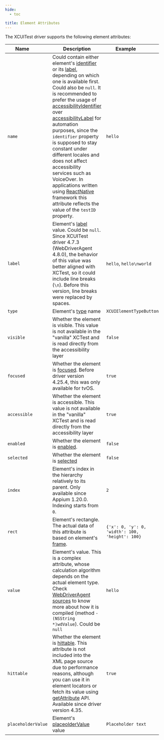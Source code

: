 ```yaml
---
hide:
  - toc

title: Element Attributes
---
```


The XCUITest driver supports the following element attributes:

| <div style="width:6em">Name</div> | Description | <div style="width:8em">Example</div> |
| --- | --- | --- |
| `name` | Could contain either element's [identifier](https://developer.apple.com/documentation/xctest/xcuielementattributes/1500981-identifier?language=objc) or its [label](https://developer.apple.com/documentation/xctest/xcuielementattributes/1500692-label?language=objc), depending on which one is available first. Could also be `null`. It is recommended to prefer the usage of [accessibilityIdentifier](https://developer.apple.com/documentation/uikit/uiaccessibilityidentification/1623132-accessibilityidentifier) over [accessibilityLabel](https://developer.apple.com/documentation/objectivec/nsobject/1615181-accessibilitylabel) for automation purposes, since the `identifier` property is supposed to stay constant under different locales and does not affect accessibility services such as VoiceOver. In applications written using [ReactNative](https://reactnative.dev/) framework this attribute reflects the value of the `testID` property. | `hello` |
| `label` | Element's [label](https://developer.apple.com/documentation/xctest/xcuielementattributes/1500692-label?language=objc) value. Could be `null`. Since XCUITest driver 4.7.3 (WebDriverAgent 4.8.0), the behavior of this value was better aligned with XCTest, so it could include line breaks (`\n`). Before this version, line breaks were replaced by spaces. | `hello`, `hello\nworld` |
| `type` | Element's [type](https://developer.apple.com/documentation/xctest/xcuielementattributes/1500614-elementtype?language=objc) name | `XCUIElementTypeButton` |
| `visible` | Whether the element is visible. This value is not available in the "vanilla" XCTest and is read directly from the accessibility layer | `false` |
| `focused` | Whether the element is [focused](https://developer.apple.com/documentation/xctest/xcuielementattributes/1627636-hasfocus?language=objc). Before driver version 4.25.4, this was only available for tvOS. | `true` |
| `accessible` | Whether the element is accessible. This value is not available in the "vanilla" XCTest and is read directly from the accessibility layer | `true` |
| `enabled` | Whether the element is [enabled](https://developer.apple.com/documentation/xctest/xcuielementattributes/1500330-enabled?language=objc). | `false` |
| `selected` | Whether the element is [selected](https://developer.apple.com/documentation/xctest/xcuielementattributes/1500581-selected?language=objc) | `false` |
| `index` | Element's index in the hierarchy relatively to its parent. Only available since Appium 1.20.0. Indexing starts from `0`. | `2` |
| `rect` | Element's rectangle. The actual data of this attribute is based on element's [frame](https://developer.apple.com/documentation/xctest/xcuielementattributes/1500911-frame?language=objc). | `{'x': 0, 'y': 0, 'width': 100, 'height': 100}` |
| `value` | Element's value. This is a complex attribute, whose calculation algorithm depends on the actual element type. Check [WebDriverAgent sources](https://github.com/appium/WebDriverAgent/blob/master/WebDriverAgentLib/Categories/XCUIElement%2BFBWebDriverAttributes.m) to know more about how it is compiled (method `- (NSString *)wdValue`). Could be `null` | `hello` |
| `hittable` | Whether the element is [hittable](https://developer.apple.com/documentation/xctest/xcuielement/1500561-hittable). This attribute is not included into the XML page source due to performance reasons, although you can use it in element locators or fetch its value using [getAttribute](https://www.w3.org/TR/webdriver2/#get-element-attribute) API. Available since driver version 4.35.  | `true` |
|`placeholderValue` | Element's [placeolderValue](https://developer.apple.com/documentation/xctest/xcuielementattributes/placeholdervalue) value | `Placeholder text`|